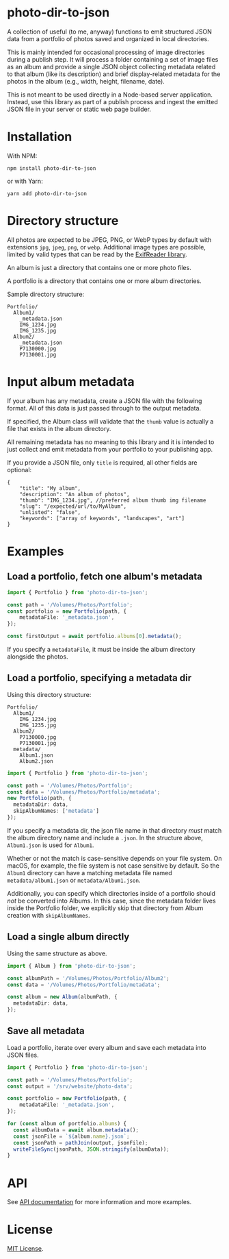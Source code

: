 # photo-dir-to-json

A collection of useful (to me, anyway) functions to emit structured JSON data
from a portfolio of photos saved and organized in local directories.

This is mainly intended for occasional processing of image directories during a
publish step. It will process a folder containing a set of image files as an
album and provide a single JSON object collecting metadata related to that album
(like its description) and brief display-related metadata for the photos in the
album (e.g., width, height, filename, date).

This is not meant to be used directly in a Node-based server application.
Instead, use this library as part of a publish process and ingest the
emitted JSON file in your server or static web page builder.

# Installation

With NPM:

`npm install photo-dir-to-json`

or with Yarn:

`yarn add photo-dir-to-json`

# Directory structure

All photos are expected to be JPEG, PNG, or WebP types by default with
extensions `jpg`, `jpeg`, `png`, or `webp`. Additional image types are possible,
limited by valid types that can be read by the [ExifReader
library](https://github.com/mattiasw/ExifReader#readme).

An album is just a directory that contains one or more photo files.

A portfolio is a directory that contains one or more album directories.

Sample directory structure:

```
Portfolio/
  Album1/
    _metadata.json
    IMG_1234.jpg
    IMG_1235.jpg
  Album2/
    _metadata.json
    P7130000.jpg
    P7130001.jpg
```

# Input album metadata

If your album has any metadata, create a JSON file with the following format.
All of this data is just passed through to the output metadata.

If specified, the Album class will validate that the `thumb` value is actually a
file that exists in the album directory.

All remaining metadata has no meaning to this library and it is intended to just
collect and emit metadata from your portfolio to your publishing app.

If you provide a JSON file, only `title` is required, all other fields are
optional:
```
{
    "title": "My album",
    "description": "An album of photos",
    "thumb": "IMG_1234.jpg", //preferred album thumb img filename
    "slug": "/expected/url/to/MyAlbum",
    "unlisted": "false",
    "keywords": ["array of keywords", "landscapes", "art"]
}
```

# Examples

## Load a portfolio, fetch one album's metadata

```ts
import { Portfolio } from 'photo-dir-to-json';

const path = '/Volumes/Photos/Portfolio';
const portfolio = new Portfolio(path, {
    metadataFile: '_metadata.json',
});

const firstOutput = await portfolio.albums[0].metadata();
```

If you specify a `metadataFile`, it must be inside
the album directory alongside the photos.

## Load a portfolio, specifying a metadata dir

Using this directory structure:
```
Portfolio/
  Album1/
    IMG_1234.jpg
    IMG_1235.jpg
  Album2/
    P7130000.jpg
    P7130001.jpg
  metadata/
    Album1.json
    Album2.json
```

```ts
import { Portfolio } from 'photo-dir-to-json';

const path = '/Volumes/Photos/Portfolio';
const data = '/Volumes/Photos/Portfolio/metadata';
new Portfolio(path, {
  metadataDir: data,
  skipAlbumNames: ['metadata']
});
```

If you specify a metadata dir, the json file name in that directory *must* match
the album directory name and include a `.json`. In the structure above,
`Album1.json` is used for `Album1`.

Whether or not the match is case-sensitive depends on your file system. On
macOS, for example, the file system is not case sensitive by default. So the
`Album1` directory can have a matching metadata file named
`metadata/album1.json` or `metadata/Album1.json`.

Additionally, you can specify which directories inside of a portfolio should
*not* be converted into Albums. In this case, since the metadata folder lives
inside the Portfolio folder, we explicitly skip that directory from Album
creation with `skipAlbumNames`.

## Load a single album directly

Using the same structure as above.

```ts
import { Album } from 'photo-dir-to-json';

const albumPath = '/Volumes/Photos/Portfolio/Album2';
const data = '/Volumes/Photos/Portfolio/metadata';

const album = new Album(albumPath, {
  metadataDir: data,
});
```

## Save all metadata

Load a portfolio, iterate over every album and save each metadata into JSON
files.

```ts
import { Portfolio } from 'photo-dir-to-json';

const path = '/Volumes/Photos/Portfolio';
const output = '/srv/website/photo-data';

const portfolio = new Portfolio(path, {
    metadataFile: '_metadata.json',
});

for (const album of portfolio.albums) {
  const albumData = await album.metadata();
  const jsonFile = `${album.name}.json`;
  const jsonPath = pathJoin(output, jsonFile);
  writeFileSync(jsonPath, JSON.stringify(albumData));
}

```

# API

See [API documentation](docs/photo-dir-to-json.md) for more information and more
examples.

# License

[MIT License](/LICENSE.txt).